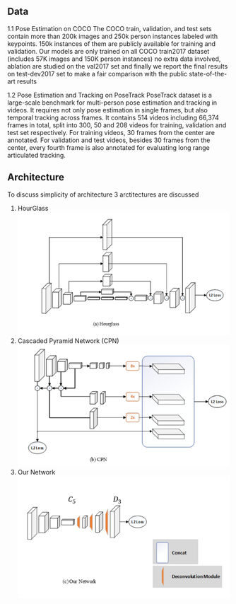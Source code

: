 ## Data
1.1 Pose Estimation on COCO
The COCO train, validation, and test sets contain more than 200k images and 250k person instances labeled with keypoints. 
150k instances of them are publicly available for training and validation. Our models are only trained on all COCO train2017 dataset 
(includes 57K images and 150K person instances) no extra data involved, ablation are studied on the val2017 set and finally we report 
the final results on test-dev2017 set to make a fair comparison with the public state-of-the-art results

1.2 Pose Estimation and Tracking on PoseTrack
PoseTrack dataset is a large-scale benchmark for multi-person pose estimation and tracking in videos. It requires not only pose estimation 
in single frames, but also temporal tracking across frames. It contains 514 videos including 66,374 frames in total, split into 300, 50 and 
208 videos for training, validation and test set respectively. For training videos, 30 frames from the center are annotated. For
validation and test videos, besides 30 frames from the center, every fourth frame is also annotated for evaluating long range articulated
tracking.

## Architecture
To discuss simplicity of architecture 3 arctitectures are discussed 
1. HourGlass
![](https://github.com/gdeotale/E4P2/blob/master/Assignment5/ReadmeImages/hourglass.png)
2. Cascaded Pyramid Network (CPN)
![](https://github.com/gdeotale/E4P2/blob/master/Assignment5/ReadmeImages/cpn.png)
3. Our Network
![](https://github.com/gdeotale/E4P2/blob/master/Assignment5/ReadmeImages/our.png)



